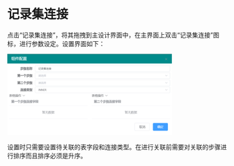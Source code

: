 # 记录集连接

点击“记录集连接”，将其拖拽到主设计界面中，在主界面上双击“记录集连接”图标，进行参数设定。设置界面如下：

![](<../../../.gitbook/assets/image (80).png>)

设置时只需要设置待关联的表字段和连接类型。在进行关联前需要对关联的步骤进行排序而且排序必须是升序。
